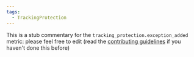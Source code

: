```yaml
---
tags:
  - TrackingProtection
---
```


This is a stub commentary for the `tracking_protection.exception_added` metric: please feel free to edit (read the
[contributing guidelines](https://github.com/mozilla/glean-annotations/blob/main/CONTRIBUTING.md)
if you haven't done this before)

